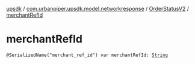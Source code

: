 [upsdk](../../index.md) / [com.urbanpiper.upsdk.model.networkresponse](../index.md) / [OrderStatusV2](index.md) / [merchantRefId](./merchant-ref-id.md)

# merchantRefId

`@SerializedName("merchant_ref_id") var merchantRefId: `[`String`](https://kotlinlang.org/api/latest/jvm/stdlib/kotlin/-string/index.html)
